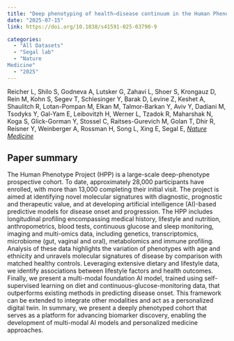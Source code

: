 ```yaml
---
title: "Deep phenotyping of health–disease continuum in the Human Phenotype Project"
date: "2025-07-15"
link: https://doi.org/10.1038/s41591-025-03790-9

categories:
  - "All Datasets"
  - "Segal lab"
  - "Nature
Medicine"
  - "2025"
---
```


Reicher L, Shilo S, Godneva A, Lutsker G, Zahavi L, Shoer S, Krongauz D, Rein M, Kohn S, Segev T, Schlesinger Y, Barak D, Levine Z, Keshet A, Shaulitch R, Lotan-Pompan M, Elkan M, Talmor-Barkan Y, Aviv Y, Dadiani M, Tsodyks Y, Gal-Yam E, Leibovitzh H, Werner L, Tzadok R, Maharshak N, Koga S, Glick-Gorman Y, Stossel C, Raitses-Gurevich M, Golan T, Dhir R, Reisner Y, Weinberger A, Rossman H, Song L, Xing E, Segal E, [*Nature
Medicine*](https://doi.org/10.1038/s41591-025-03790-9)



## Paper summary

The Human Phenotype Project (HPP) is a large-scale deep-phenotype prospective cohort. To date, approximately 28,000 participants have enrolled, with more than 13,000 completing their initial visit. The project is aimed at identifying novel molecular signatures with diagnostic, prognostic and therapeutic value, and at developing artificial intelligence (AI)-based predictive models for disease onset and progression. The HPP includes longitudinal profiling encompassing medical history, lifestyle and nutrition, anthropometrics, blood tests, continuous glucose and sleep monitoring, imaging and multi-omics data, including genetics, transcriptomics, microbiome (gut, vaginal and oral), metabolomics and immune profiling. Analysis of these data highlights the variation of phenotypes with age and ethnicity and unravels molecular signatures of disease by comparison with matched healthy controls. Leveraging extensive dietary and lifestyle data, we identify associations between lifestyle factors and health outcomes. Finally, we present a multi-modal foundation AI model, trained using self-supervised learning on diet and continuous-glucose-monitoring data, that outperforms existing methods in predicting disease onset. This framework can be extended to integrate other modalities and act as a personalized digital twin. In summary, we present a deeply phenotyped cohort that serves as a platform for advancing biomarker discovery, enabling the development of multi-modal AI models and personalized medicine approaches.

<br/>